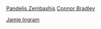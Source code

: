 [Pandelis Zembashis](http://twitter.com/pandelisz)
[Connor Bradley](http://www.google.com)

[Jamie Ingram](https://www.linkedin.com/in/jamieringram)
